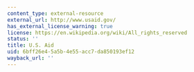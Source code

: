 ```yaml
---
content_type: external-resource
external_url: http://www.usaid.gov/
has_external_license_warning: true
license: https://en.wikipedia.org/wiki/All_rights_reserved
status: ''
title: U.S. Aid
uid: 6bff26e4-5a5b-4e55-acc7-da850193ef12
wayback_url: ''
---
```

